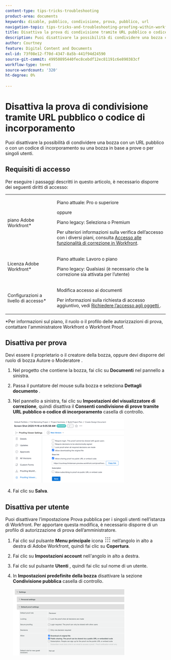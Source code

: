 ```yaml
---
content-type: tips-tricks-troubleshooting
product-area: documents
keywords: disable, pubblico, condivisione, prova, pubblico, url
navigation-topic: tips-tricks-and-troubleshooting-proofing-within-workfront
title: Disattiva la prova di condivisione tramite URL pubblico o codice di incorporamento
description: Puoi disattivare la possibilità di condividere una bozza con un URL pubblico o con un codice di incorporamento su una bozza in base a prove o per singoli utenti.
author: Courtney
feature: Digital Content and Documents
exl-id: 73f08e12-f70d-4347-8a5b-441f94d24590
source-git-commit: 49950895440fec8cebdf12ec81191c6e890383cf
workflow-type: tm+mt
source-wordcount: '320'
ht-degree: 0%

---
```


# Disattiva la prova di condivisione tramite URL pubblico o codice di incorporamento

Puoi disattivare la possibilità di condividere una bozza con un URL pubblico o con un codice di incorporamento su una bozza in base a prove o per singoli utenti.

## Requisiti di accesso

Per eseguire i passaggi descritti in questo articolo, è necessario disporre dei seguenti diritti di accesso:

<table style="table-layout:auto"> 
 <col> 
 <col> 
 <tbody> 
  <tr> 
   <td role="rowheader">piano Adobe Workfront*</td> 
   <td> <p>Piano attuale: Pro o superiore</p> <p>oppure</p> <p>Piano legacy: Seleziona o Premium</p> <p>Per ulteriori informazioni sulla verifica dell’accesso con i diversi piani, consulta <a href="/help/quicksilver/administration-and-setup/manage-workfront/configure-proofing/access-to-proofing-functionality.md" class="MCXref xref">Accesso alle funzionalità di correzione in Workfront</a>.</p> </td> 
  </tr> 
  <tr> 
   <td role="rowheader">Licenza Adobe Workfront*</td> 
   <td> <p>Piano attuale: Lavoro o piano</p> <p>Piano legacy: Qualsiasi (è necessario che la correzione sia attivata per l’utente)</p> </td> 
  </tr> 
  <tr> 
   <td role="rowheader">Configurazioni a livello di accesso*</td> 
   <td> <p>Modifica accesso ai documenti</p> <p>Per informazioni sulla richiesta di accesso aggiuntivo, vedi <a href="../../../workfront-basics/grant-and-request-access-to-objects/request-access.md" class="MCXref xref">Richiedere l’accesso agli oggetti </a>.</p> </td> 
  </tr> 
 </tbody> 
</table>

&#42;Per informazioni sul piano, il ruolo o il profilo delle autorizzazioni di prova, contattare l&#39;amministratore Workfront o Workfront Proof.

## Disattiva per prova

Devi essere il proprietario o il creatore della bozza, oppure devi disporre del ruolo di bozza Autore o Moderatore .

1. Nel progetto che contiene la bozza, fai clic su **Documenti** nel pannello a sinistra.
1. Passa il puntatore del mouse sulla bozza e seleziona **Dettagli documento** .
1. Nel pannello a sinistra, fai clic su **Impostazioni del visualizzatore di correzione**, quindi disattiva il **Consenti condivisione di prove tramite URL pubblico o codice di incorporamento** casella di controllo.

   ![](assets/proofing-viewer-settings-350x200.png)

1. Fai clic su **Salva**.

## Disattiva per utente

Puoi disattivare l’impostazione Prova pubblica per i singoli utenti nell’istanza di Workfront. Per apportare questa modifica, è necessario disporre di un profilo di autorizzazione di prova dell’amministratore.

1. Fai clic sul pulsante **Menu principale** icona ![](assets/main-menu-icon.png) nell’angolo in alto a destra di Adobe Workfront, quindi fai clic su **Copertura**.
1. Fai clic su **Impostazioni account** nell&#39;angolo in alto a destra.
1. Fai clic sul pulsante **Utenti** , quindi fai clic sul nome di un utente.
1. In **Impostazioni predefinite della bozza** disattivare la sezione **Condivisione pubblica** casella di controllo.

   ![](assets/default-proof-settings--public-sharing-350x210.png)
